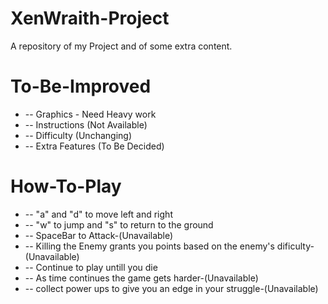 # XenWraith-Project
A repository of my Project and of some extra content.

# To-Be-Improved
- -- Graphics - Need Heavy work
- -- Instructions (Not Available)
- -- Difficulty (Unchanging)
- -- Extra Features (To Be Decided)

# How-To-Play
- -- "a" and "d" to move left and right
- -- "w" to jump and "s" to return to the ground
- -- SpaceBar to Attack-(Unavailable)
- -- Killing the Enemy grants you points based on the enemy's dificulty-(Unavailable)
- -- Continue to play untill you die
- -- As time continues the game gets harder-(Unavailable)
- -- collect power ups to give you an edge in your struggle-(Unavailable)

